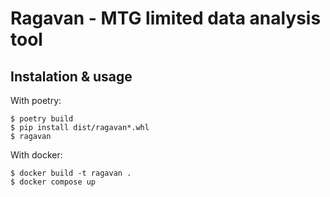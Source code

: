 # Ragavan - MTG limited data analysis tool

## Instalation & usage
With poetry:
```
$ poetry build
$ pip install dist/ragavan*.whl
$ ragavan
```
With docker:
```
$ docker build -t ragavan .
$ docker compose up
```